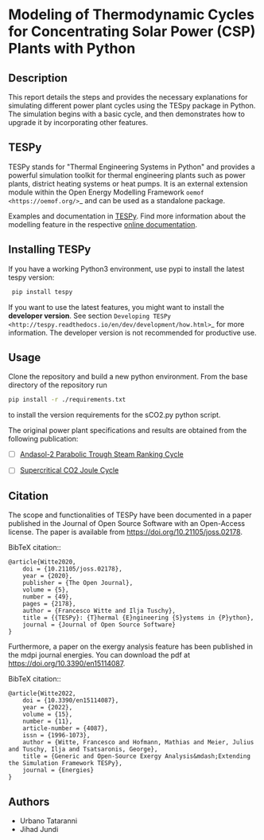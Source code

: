 # Modeling of Thermodynamic Cycles for Concentrating Solar Power (CSP) Plants with Python



## Description

This report details the steps and provides the necessary explanations for simulating different power plant cycles using the TESpy package in Python. The simulation begins with a basic cycle, and then demonstrates how to upgrade it by incorporating other features.

## TESPy

TESPy stands for "Thermal Engineering Systems in Python" and provides a
powerful simulation toolkit for thermal engineering plants such as power
plants, district heating systems or heat pumps. It is an external extension
module within the Open Energy Modelling Framework `oemof <https://oemof.org/>`_
and can be used as a standalone package.

Examples and documentation in [TESPy](https://github.com/oemof/tespy). Find more information
about the modelling feature in the respective [online documentation](https://tespy.readthedocs.io/en/main/).

## Installing TESPy
If you have a working Python3 environment, use pypi to install the latest
tespy version:

``` bash
 pip install tespy
```

If you want to use the latest features, you might want to install the
**developer version**. See section
`Developing TESPy <http://tespy.readthedocs.io/en/dev/development/how.html>`_
for more information. The developer version is not recommended for productive
use.

## Usage

Clone the repository and build a new python environment. From the base
directory of the repository run

``` bash
pip install -r ./requirements.txt
```

to install the version requirements for the sCO2.py python script.

The original power plant specifications and results are obtained from the following
publication:
- [ ] [Andasol-2 Parabolic Trough Steam Ranking Cycle](https://doi.org/10.1016/j.jprocont.2016.01.002)
- [ ] [Supercritical CO2 Joule Cycle](https://sco2symposium.com/papers2018/cycles/052_Paper.pdf)


## Citation

The scope and functionalities of TESPy have been documented in a paper
published in the Journal of Open Source Software with an Open-Access license.
The paper is available from https://doi.org/10.21105/joss.02178.

BibTeX citation::

    @article{Witte2020,
        doi = {10.21105/joss.02178},
        year = {2020},
        publisher = {The Open Journal},
        volume = {5},
        number = {49},
        pages = {2178},
        author = {Francesco Witte and Ilja Tuschy},
        title = {{TESPy}: {T}hermal {E}ngineering {S}ystems in {P}ython},
        journal = {Journal of Open Source Software}
    }

Furthermore, a paper on the exergy analysis feature has been published in
the mdpi journal energies. You can download the pdf at
https://doi.org/10.3390/en15114087.

BibTeX citation::

    @article{Witte2022,
        doi = {10.3390/en15114087},
        year = {2022},
        volume = {15},
        number = {11},
        article-number = {4087},
        issn = {1996-1073},
        author = {Witte, Francesco and Hofmann, Mathias and Meier, Julius and Tuschy, Ilja and Tsatsaronis, George},
        title = {Generic and Open-Source Exergy Analysis&mdash;Extending the Simulation Framework TESPy},
        journal = {Energies}
    }

## Authors
- Urbano Tataranni
- Jihad Jundi
